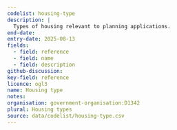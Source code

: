 ```yaml
---
codelist: housing-type
description: |
  Types of housing relevant to planning applications.
end-date:
entry-date: 2025-08-13
fields:
  - field: reference
  - field: name
  - field: description
github-discussion: 
key-field: reference
licence: ogl3
name: Housing type
notes:
organisation: government-organisation:D1342
plural: Housing types
source: data/codelist/housing-type.csv
---
```

